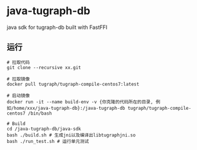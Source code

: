 # java-tugraph-db
java sdk for tugraph-db built with FastFFI

## 运行
```shell
# 拉取代码
git clone --recursive xx.git

# 拉取镜像
docker pull tugraph/tugraph-compile-centos7:latest

# 启动镜像
docker run -it --name build-env -v {你克隆的代码所在的目录, 例如/home/xxx/java-tugraph-db}:/java-tugraph-db tugraph/tugraph-compile-centos7 /bin/bash

# Build
cd /java-tugraph-db/java-sdk
bash ./build.sh # 生成jni以及编译出libtugraphjni.so
bash ./run_test.sh # 运行单元测试

```
